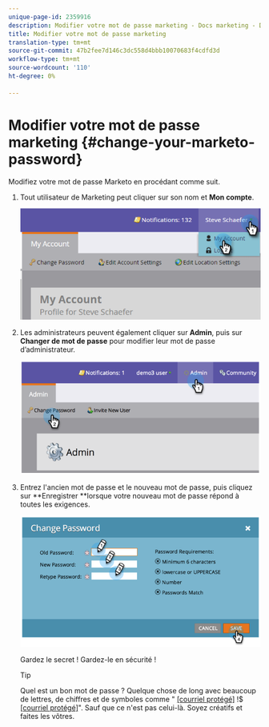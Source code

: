 ```yaml
---
unique-page-id: 2359916
description: Modifier votre mot de passe marketing - Docs marketing - Documentation du produit
title: Modifier votre mot de passe marketing
translation-type: tm+mt
source-git-commit: 47b2fee7d146c3dc558d4bbb10070683f4cdfd3d
workflow-type: tm+mt
source-wordcount: '110'
ht-degree: 0%

---
```



# Modifier votre mot de passe marketing {#change-your-marketo-password}

Modifiez votre mot de passe Marketo en procédant comme suit.

1. Tout utilisateur de Marketing peut cliquer sur son nom et **Mon compte**.

   ![](assets/image2015-11-10-10-3a40-3a8.png)

1. Les administrateurs peuvent également cliquer sur **Admin**, puis sur **Changer de mot de passe** pour modifier leur mot de passe d’administrateur.

   ![](assets/image2014-9-10-9-3a43-3a47.png)

1. Entrez l&#39;ancien mot de passe et le nouveau mot de passe, puis cliquez sur **Enregistrer **lorsque votre nouveau mot de passe répond à toutes les exigences.

   ![](assets/image2014-9-10-9-3a44-3a2.png)

   Gardez le secret ! Gardez-le en sécurité !

   >[!TIP]
   >
   >Quel est un bon mot de passe ? Quelque chose de long avec beaucoup de lettres, de chiffres et de symboles comme &quot; [[courriel protégé]](http://docs.marketo.com/cdn-cgi/l/email-protection) !$ [[courriel protégé]](http://docs.marketo.com/cdn-cgi/l/email-protection)&quot;. Sauf que ce n&#39;est pas celui-là. Soyez créatifs et faites les vôtres.

